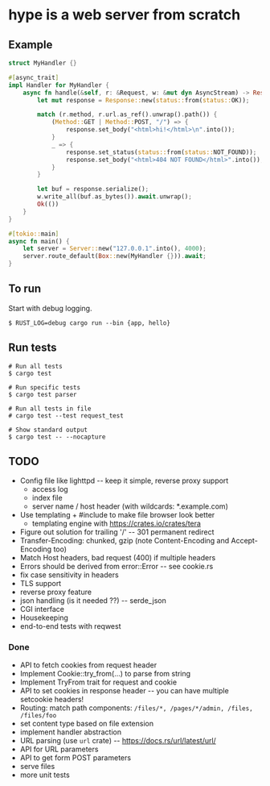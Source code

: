 # hype is a web server from scratch

## Example

```rust
struct MyHandler {}

#[async_trait]
impl Handler for MyHandler {
    async fn handle(&self, r: &Request, w: &mut dyn AsyncStream) -> Result<(), handler::Error> {
        let mut response = Response::new(status::from(status::OK));

        match (r.method, r.url.as_ref().unwrap().path()) {
            (Method::GET | Method::POST, "/") => {
                response.set_body("<html>hi!</html>\n".into());
            }
            _ => {
                response.set_status(status::from(status::NOT_FOUND));
                response.set_body("<html>404 NOT FOUND</html>".into());
            }
        }

        let buf = response.serialize();
        w.write_all(buf.as_bytes()).await.unwrap();
        Ok(())
    }
}

#[tokio::main]
async fn main() {
    let server = Server::new("127.0.0.1".into(), 4000);
    server.route_default(Box::new(MyHandler {})).await;
}

```

## To run

Start with debug logging.

```
$ RUST_LOG=debug cargo run --bin {app, hello}
```

## Run tests

```
# Run all tests
$ cargo test

# Run specific tests
$ cargo test parser

# Run all tests in file
# cargo test --test request_test

# Show standard output
$ cargo test -- --nocapture
```

## TODO

-   Config file like lighttpd -- keep it simple, reverse proxy support
    -   access log
    -   index file
    -   server name / host header (with wildcards: \*.example.com)
-   Use templating + #include to make file browser look better
    -   templating engine with https://crates.io/crates/tera
-   Figure out solution for trailing '/' -- 301 permanent redirect
-   Transfer-Encoding: chunked, gzip (note Content-Encoding and Accept-Encoding too)
-   Match Host headers, bad request (400) if multiple headers
-   Errors should be derived from error::Error -- see cookie.rs
-   fix case sensitivity in headers
-   TLS support
-   reverse proxy feature
-   json handling (is it needed ??) -- serde_json
-   CGI interface
-   Housekeeping
-   end-to-end tests with reqwest

### Done

-   API to fetch cookies from request header
-   Implement Cookie::try_from(...) to parse from string
-   Implement TryFrom trait for request and cookie
-   API to set cookies in response header -- you can have multiple setcookie headers!
-   Routing: match path components: `/files/*, /pages/*/admin, /files, /files/foo`
-   set content type based on file extension
-   implement handler abstraction
-   URL parsing (use `url` crate) -- https://docs.rs/url/latest/url/
-   API for URL parameters
-   API to get form POST parameters
-   serve files
-   more unit tests
